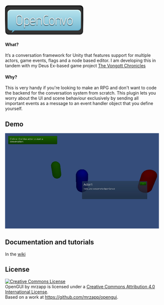 ![](https://raw.githubusercontent.com/mrzapp/openconvo/master/Images/logo.png)

#### What?
It’s a conversation framework for Unity that features support for multiple actors, game events, flags and a node based editor. I am developing this in tandem with my Deus Ex-based game project [The Vongott Chronicles](http://jeppezapp.com/vongott/)

#### Why?
This is very handy if you're looking to make an RPG and don't want to code the backend for the conversation system from scratch. This plugin lets you worry about the UI and scene behaviour exclusively by sending all important events as a message to an event handler object that you define yourself.

## Demo
[![demo](https://raw.githubusercontent.com/mrzapp/openconvo/master/Images/webdemo.jpg)](http://htmlpreview.github.io/?http://github.com/mrzapp/openconvo/blob/master/Build/Build.html)

## Documentation and tutorials
In the [wiki](https://github.com/mrzapp/openconvo/wiki)

## License
<a rel="license" href="http://creativecommons.org/licenses/by/4.0/"><img alt="Creative Commons License" style="border-width:0" src="http://i.creativecommons.org/l/by/4.0/88x31.png" /></a><br /><span xmlns:dct="http://purl.org/dc/terms/" property="dct:title">OpenGUI</span> by <span xmlns:cc="http://creativecommons.org/ns#" property="cc:attributionName">mrzapp</span> is licensed under a <a rel="license" href="http://creativecommons.org/licenses/by/4.0/">Creative Commons Attribution 4.0 International License</a>.<br />Based on a work at <a xmlns:dct="http://purl.org/dc/terms/" href="https://github.com/mrzapp/opengui" rel="dct:source">https://github.com/mrzapp/opengui</a>.
